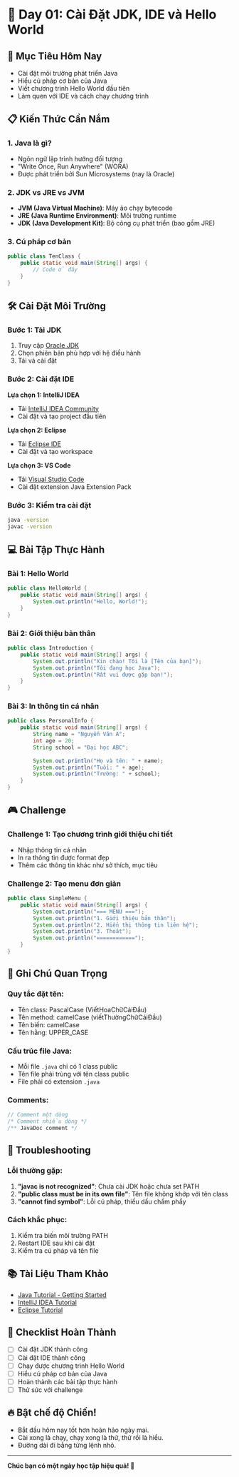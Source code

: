 # 🌟 Day 01: Cài Đặt JDK, IDE và Hello World

## 🎯 Mục Tiêu Hôm Nay

- Cài đặt môi trường phát triển Java
- Hiểu cú pháp cơ bản của Java
- Viết chương trình Hello World đầu tiên
- Làm quen với IDE và cách chạy chương trình

## 📋 Kiến Thức Cần Nắm

### **1. Java là gì?**
- Ngôn ngữ lập trình hướng đối tượng
- "Write Once, Run Anywhere" (WORA)
- Được phát triển bởi Sun Microsystems (nay là Oracle)

### **2. JDK vs JRE vs JVM**
- **JVM (Java Virtual Machine)**: Máy ảo chạy bytecode
- **JRE (Java Runtime Environment)**: Môi trường runtime
- **JDK (Java Development Kit)**: Bộ công cụ phát triển (bao gồm JRE)

### **3. Cú pháp cơ bản**
```java
public class TenClass {
    public static void main(String[] args) {
        // Code ở đây
    }
}
```

## 🛠️ Cài Đặt Môi Trường

### **Bước 1: Tải JDK**
1. Truy cập [Oracle JDK](https://www.oracle.com/java/technologies/downloads/)
2. Chọn phiên bản phù hợp với hệ điều hành
3. Tải và cài đặt

### **Bước 2: Cài đặt IDE**
**Lựa chọn 1: IntelliJ IDEA**
- Tải [IntelliJ IDEA Community](https://www.jetbrains.com/idea/download/)
- Cài đặt và tạo project đầu tiên

**Lựa chọn 2: Eclipse**
- Tải [Eclipse IDE](https://www.eclipse.org/downloads/)
- Cài đặt và tạo workspace

**Lựa chọn 3: VS Code**
- Tải [Visual Studio Code](https://code.visualstudio.com/)
- Cài đặt extension Java Extension Pack

### **Bước 3: Kiểm tra cài đặt**
```bash
java -version
javac -version
```

## 💻 Bài Tập Thực Hành

### **Bài 1: Hello World**
```java
public class HelloWorld {
    public static void main(String[] args) {
        System.out.println("Hello, World!");
    }
}
```

### **Bài 2: Giới thiệu bản thân**
```java
public class Introduction {
    public static void main(String[] args) {
        System.out.println("Xin chào! Tôi là [Tên của bạn]");
        System.out.println("Tôi đang học Java");
        System.out.println("Rất vui được gặp bạn!");
    }
}
```

### **Bài 3: In thông tin cá nhân**
```java
public class PersonalInfo {
    public static void main(String[] args) {
        String name = "Nguyễn Văn A";
        int age = 20;
        String school = "Đại học ABC";
        
        System.out.println("Họ và tên: " + name);
        System.out.println("Tuổi: " + age);
        System.out.println("Trường: " + school);
    }
}
```

## 🎮 Challenge

### **Challenge 1: Tạo chương trình giới thiệu chi tiết**
- Nhập thông tin cá nhân
- In ra thông tin được format đẹp
- Thêm các thông tin khác như sở thích, mục tiêu

### **Challenge 2: Tạo menu đơn giản**
```java
public class SimpleMenu {
    public static void main(String[] args) {
        System.out.println("=== MENU ===");
        System.out.println("1. Giới thiệu bản thân");
        System.out.println("2. Hiển thị thông tin liên hệ");
        System.out.println("3. Thoát");
        System.out.println("============");
    }
}
```

## 📝 Ghi Chú Quan Trọng

### **Quy tắc đặt tên:**
- Tên class: PascalCase (ViếtHoaChữCáiĐầu)
- Tên method: camelCase (viếtThườngChữCáiĐầu)
- Tên biến: camelCase
- Tên hằng: UPPER_CASE

### **Cấu trúc file Java:**
- Mỗi file `.java` chỉ có 1 class public
- Tên file phải trùng với tên class public
- File phải có extension `.java`

### **Comments:**
```java
// Comment một dòng
/* Comment nhiều dòng */
/** JavaDoc comment */
```

## 🔧 Troubleshooting

### **Lỗi thường gặp:**
1. **"javac is not recognized"**: Chưa cài JDK hoặc chưa set PATH
2. **"public class must be in its own file"**: Tên file không khớp với tên class
3. **"cannot find symbol"**: Lỗi cú pháp, thiếu dấu chấm phẩy

### **Cách khắc phục:**
1. Kiểm tra biến môi trường PATH
2. Restart IDE sau khi cài đặt
3. Kiểm tra cú pháp và tên file

## 📚 Tài Liệu Tham Khảo

- [Java Tutorial - Getting Started](https://docs.oracle.com/javase/tutorial/getStarted/)
- [IntelliJ IDEA Tutorial](https://www.jetbrains.com/help/idea/creating-and-running-your-first-java-application.html)
- [Eclipse Tutorial](https://www.eclipse.org/documentation/)

## 🎯 Checklist Hoàn Thành

- [ ] Cài đặt JDK thành công
- [ ] Cài đặt IDE thành công
- [ ] Chạy được chương trình Hello World
- [ ] Hiểu cú pháp cơ bản của Java
- [ ] Hoàn thành các bài tập thực hành
- [ ] Thử sức với challenge

## 🔥 Bật chế độ Chiến!

- Bắt đầu hôm nay tốt hơn hoàn hảo ngày mai.
- Cài xong là chạy, chạy xong là thử, thử rồi là hiểu.
- Đường dài đi bằng từng lệnh nhỏ.

---

**Chúc bạn có một ngày học tập hiệu quả! 🚀**
